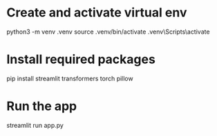 # Create and activate virtual env
python3 -m venv .venv
source .venv/bin/activate
 .venv\Scripts\activate

# Install required packages
pip install streamlit transformers torch pillow

# Run the app
streamlit run app.py